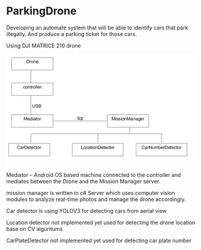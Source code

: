 # ParkingDrone
Developing an automate system that will be able to identify cars that park illegally. And produce a parking ticket for those cars.

Using DJI MATRICE 210 drone

![alt text](https://raw.githubusercontent.com/tzachiabo/ParkingDrone/master/arcituture.PNG)

Mediator –
Android OS based machine connected to the controller and mediates between the Drone and the Mission Manager server.

mission manager is written in c#
Server which uses computer vision modules to analyze real-time photos and manage the drone accordingly.

Car detector is using YOLOV3 for detecting cars from aerial view 

Location detector not implemented yet used for detecting the drone location base on CV alguritums

CarPlateDetector not implemented yet used for detecting car plate number 


